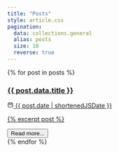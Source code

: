 ```yaml
---
title: "Posts"
style: article.css
pagination:
  data: collections.general
  alias: posts
  size: 10
  reverse: true
---
```


<div class="blog-posts">
{% for post in posts %}
  <a href="{{ post.url | url }}" class="card-container">
    <div class="post-content card">
      <h3>{{ post.data.title }}</h3>
      <div class="description description-date">
        <p class="inline-card"><svg stroke="currentColor" fill="none" stroke-width="0" viewBox="0 0 24 24" class="text-lg" height="1em" width="1em" xmlns="http://www.w3.org/2000/svg"><path stroke-linecap="round" stroke-linejoin="round" stroke-width="2" d="M8 7V3m8 4V3m-9 8h10M5 21h14a2 2 0 002-2V7a2 2 0 00-2-2H5a2 2 0 00-2 2v12a2 2 0 002 2z"></path></svg>  {{ post.date | shortenedJSDate }}</p>
      </div>
      <p>{% excerpt post %}</p>
      <button class="read-more-button">Read more...</button>
    </div>
  </a>
{% endfor %}
</div>